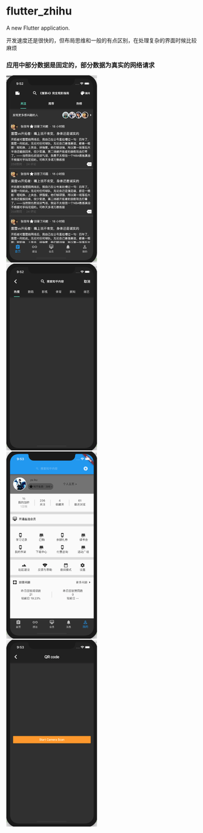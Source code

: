 # flutter_zhihu

A new Flutter application.

开发速度还是很快的，但布局思维和一般的有点区别，在处理复杂的界面时候比较麻烦

### 应用中部分数据是固定的，部分数据为真实的网络请求

<img src="https://github.com/kuyu132/zhihu-flutter/blob/master/doc/001.png" width="240">
<br/>
<img src="https://github.com/kuyu132/zhihu-flutter/blob/master/doc/002.png" width="240">
<br/>
<img src="https://github.com/kuyu132/zhihu-flutter/blob/master/doc/003.png" width="240">
<br/>
<img src="https://github.com/kuyu132/zhihu-flutter/blob/master/doc/004.png" width="240">


